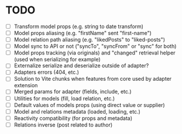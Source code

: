 # TODO

- [ ] Transform model props (e.g. string to date transform)
- [ ] Model props aliasing (e.g. "firstName" sent "first-name")
- [ ] Model relation path aliasing (e.g. "likedPosts" to "liked-posts")
- [ ] Model sync to API or not ("syncTo", "syncFrom" or "sync" for both)
- [ ] Model props tracking (via originals) and "changed" retrieval helper (used when serializing for example)
- [ ] Externalize serialize and deserialize outside of adapter?
- [ ] Adapters errors (404, etc.)
- [ ] Solution to Vite chunks when features from core used by adapter extension
- [ ] Merged params for adapter (fields, include, etc.)
- [ ] Utilities for models (fill, load relation, etc.)
- [ ] Default values of models props (using direct value or supplier)
- [ ] Model and relations metadata (loaded, loading, etc.)
- [ ] Reactivity compatibility (for props and metadata)
- [ ] Relations inverse (post related to author)

